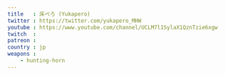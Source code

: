 ```yaml
---
title   : 床ぺろ (Yukapero)
twitter : https://twitter.com/yukapero_MHW
youtube : https://www.youtube.com/channel/UCLM7l1SylaX1QznTzie6xgw
twitch  :
patreon :
country : jp
weapons :
    - hunting-horn
---
```

